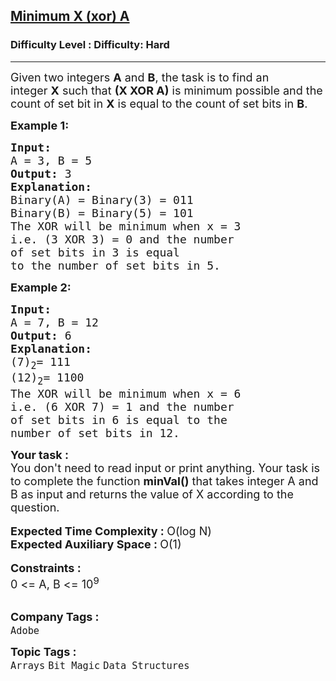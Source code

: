 <h2><a href="https://www.geeksforgeeks.org/problems/x-xor-a-is-minimum-and-set-bits-in-x-b/1?page=1&difficulty=Hard&status=unsolved&sortBy=submissions">Minimum X (xor) A</a></h2><h3>Difficulty Level : Difficulty: Hard</h3><hr><div class="problems_problem_content__Xm_eO"><p><span style="font-size:18px">Given two integers&nbsp;<strong>A</strong>&nbsp;and&nbsp;<strong>B</strong>, the task is to find an integer&nbsp;<strong>X</strong>&nbsp;such that&nbsp;<strong>(X XOR A)</strong>&nbsp;is minimum possible and the count of set bit in&nbsp;<strong>X</strong>&nbsp;is equal to the count of set bits in&nbsp;<strong>B</strong>.</span></p>

<p><span style="font-size:18px"><strong>Example 1:</strong></span></p>

<pre><span style="font-size:18px"><strong>Input:</strong> 
A = 3, B = 5
<strong>Output:</strong> 3
<strong>Explanation:</strong>
Binary(A) = Binary(3) = 011
Binary(B) = Binary(5) = 101
The XOR will be minimum when x = 3
i.e. (3 XOR 3) = 0 and the number
of set bits in 3 is equal
to the number of set bits in 5.</span></pre>

<p><span style="font-size:18px"><strong>Example 2:</strong></span></p>

<pre><span style="font-size:18px"><strong>Input:</strong> 
A = 7, B = 12
<strong>Output:</strong> 6
<strong>Explanation:</strong>
(7)<sub>2</sub>= 111
(12)<sub>2</sub>= 1100
The XOR will be minimum when x = 6 
i.e. (6 XOR 7) = 1 and the number 
of set bits in 6 is equal to the 
number of set bits in 12.</span></pre>

<div><strong><span style="font-size:18px">Your task :</span></strong></div>

<div><span style="font-size:18px">You don't need to read input or print anything. Your task is to complete the function <strong>minVal()</strong> that takes integer A and B as input and returns the value of X according to the question.</span></div>

<div>&nbsp;</div>

<div><strong><span style="font-size:18px">Expected Time Complexity : </span></strong><span style="font-size:18px">O(log N)</span></div>

<div><strong><span style="font-size:18px">Expected Auxiliary Space : </span></strong><span style="font-size:18px">O(1)</span></div>

<div>&nbsp;</div>

<div><strong><span style="font-size:18px">Constraints :</span></strong></div>

<div><span style="font-size:18px">0 &lt;= A, B &lt;= 10<sup>9</sup></span></div>

<div>&nbsp;</div>
</div><p><span style=font-size:18px><strong>Company Tags : </strong><br><code>Adobe</code>&nbsp;<br><p><span style=font-size:18px><strong>Topic Tags : </strong><br><code>Arrays</code>&nbsp;<code>Bit Magic</code>&nbsp;<code>Data Structures</code>&nbsp;